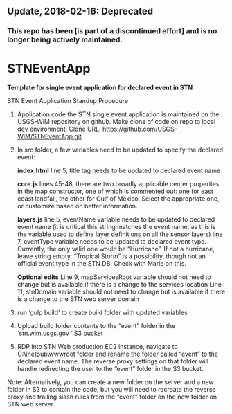 ## Update, 2018-02-16: Deprecated 
### This repo has been  [is part of a discontinued effort] and is no longer being actively maintained.


# STNEventApp
**Template for single event application for declared event in STN**


STN Event Application Standup Procedure

1. Application code the STN single event application is maintained on the USGS-WiM repository on github. Make clone of code on repo to local dev environment. Clone URL: https://github.com/USGS-WiM/STNEventApp.git

2. In src folder, a few variables need to be updated to specify the declared event:

	**index.html**
	line 5, title tag needs to be updated to declared event name


	**core.js**
	lines 45-48, there are two broadly applicable center properties in the map constructor, one of which is commented out: one for east coast landfall, the other for Gulf of Mexico. Select the appropriate one, or customize based on better information.


	**layers.js**
	line 5, eventName variable needs to be updated to declared event name (it is critical this string matches the event name, as this is the variable used to define layer definitions on all the sensor layers)
	line 7, eventType variable needs to be updated to declared event type. Currently, the only valid one would be “Hurricane”. If not a hurricane, leave string empty. “Tropical Storm” is a possibility, though not an official event type in the STN DB. Check with Marie on this.

	**Optional edits**
	Line 9, mapServicesRoot variable should not need to change but is available if there is a change to the services location
	Line 11, stnDomain variable should not need to change but is available if there is a change to the STN web server domain

3. run ‘gulp build’ to create build folder with updated variables

4. Upload build folder contents to the “event” folder in the ‘stn.wim.usgs.gov ‘ S3 bucket

5. RDP into STN Web production EC2 instance, navigate to C:\inetpub\wwwroot folder and rename the folder called “event” to the declared event name. The reverse proxy settings on that folder will handle redirecting the user to the “event” folder in the S3 bucket.

Note: Alternatively, you can create a new folder on the server and a new folder in S3 to contain the code, but you will need to recreate the reverse proxy and trailing slash rules from the “event” folder on the new folder on STN web server.
